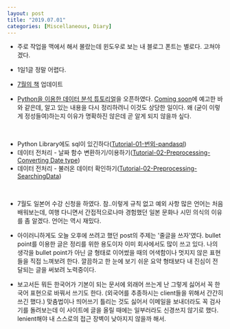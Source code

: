 ```yaml
---
layout: post
title: "2019.07.01"
categories: [Miscellaneous, Diary]
---
```


- 주로 작업을 맥에서 해서 몰랐는데 윈도우로 보는 내 블로그 폰트는 별로다. 고쳐야겠다.

- 1일1글 정말 어렵다.

- [7월의 책](https://codingchloe.github.io/booksmonthly/) 업데이트

- [Python을 이용한 데이터 분석 튜토리얼](https://github.com/codingchloe/data-anal-python-open)을 오픈하였다.
[Coming soon](https://codingchloe.github.io/comingsoon/)에 예고한 바와 같은데, 알고 있는 내용을 다시 정리하려니 이것도 상당한 일이다. 왜 (굳이 이렇게 정성들여)하는지 이유가 명확하진 않은데 곧 알게 되지 않을까 싶다.
<br>

  - Python Library에도 sql이 있긴하다([Tutorial-01-번외-pandasql](https://github.com/codingchloe/data-anal-python-open/blob/master/tutorial-01/Tutorial-01-%EB%B2%88%EC%99%B8-pandasql(%EC%99%84).ipynb))
  - 데이터 전처리 - 날짜 함수 변환하기/이용하기([Tutorial-02-Preprocessing-Converting Date type](https://github.com/codingchloe/data-anal-python-open/blob/master/tutorial-02/Tutorial-02-Preprocessing-Converting%20Date%20type(%EC%99%84).ipynb))  
  - 데이터 전처리 - 불러온 데이터 확인하기([Tutorial-02-Preprocessing-SearchingData](https://github.com/codingchloe/data-anal-python-open/blob/master/tutorial-02/Tutorial-02-Preprocessing-SearchingData(%EC%99%84).ipynb))
  <br>

- 7월도 일본어 수강 신청을 하였다. 참..이렇게 규칙 없고 예외 사항 많은 언어는 처음 배워보는데, 여행 다니면서 간접적으로나마 경험했던 일본 문화나 시민 의식의 이유를 좀 알겠다. 언어는 역시 재밌다.

- 아이러니하게도 오늘 오후에 쓰려고 했던 post의 주제는 '줄글을 쓰자'였다. bullet point를 이용한 글은 정리를 위한 용도이자 이미 회사에서도 많이 쓰고 있다. 나의 생각을 bullet point가 아닌 글 형태로 이어썼을 때의 어색함이나 멋지지 않은 표현들을 직접 느껴보려 한다. 깔끔하고 한 눈에 보기 쉬운 요약 형태보다 내 진심이 전달되는 글을 써보려 노력중이다.

- 보고서든 뭐든 한국어가 기본이 되는 문서에 외래어 쓰는게 난 그렇게 싫어서 꼭 한국어 표현으로 바꿔서 쓰기도 한다. (외국어를 추종하시는 client들을 위해서 간간히 쓰긴 했다.) 맞춤법이나 띄어쓰기 틀리는 것도 싫어서 이메일을 보내더라도 꼭 검사기를 돌려보는데 이 사이트에 글을 올릴 때에는 일부러라도 신경쓰지 않기로 했다. lenient해야 내 스스로의 접근 장벽이 낮아지지 않을까 해서.
